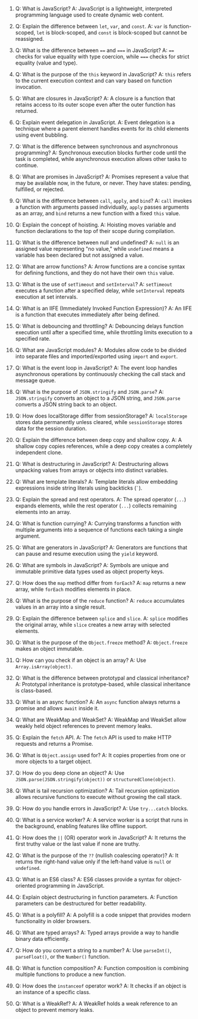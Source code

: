 
1. Q: What is JavaScript?
   A: JavaScript is a lightweight, interpreted programming language used to create dynamic web content.

2. Q: Explain the difference between `let`, `var`, and `const`.
   A: `var` is function-scoped, `let` is block-scoped, and `const` is block-scoped but cannot be reassigned.

3. Q: What is the difference between `==` and `===` in JavaScript?
   A: `==` checks for value equality with type coercion, while `===` checks for strict equality (value and type).

4. Q: What is the purpose of the `this` keyword in JavaScript?
   A: `this` refers to the current execution context and can vary based on function invocation.

5. Q: What are closures in JavaScript?
   A: A closure is a function that retains access to its outer scope even after the outer function has returned.

6. Q: Explain event delegation in JavaScript.
   A: Event delegation is a technique where a parent element handles events for its child elements using event bubbling.

7. Q: What is the difference between synchronous and asynchronous programming?
   A: Synchronous execution blocks further code until the task is completed, while asynchronous execution allows other tasks to continue.

8. Q: What are promises in JavaScript?
   A: Promises represent a value that may be available now, in the future, or never. They have states: pending, fulfilled, or rejected.

9. Q: What is the difference between `call`, `apply`, and `bind`?
   A: `call` invokes a function with arguments passed individually, `apply` passes arguments as an array, and `bind` returns a new function with a fixed `this` value.

10. Q: Explain the concept of hoisting.
    A: Hoisting moves variable and function declarations to the top of their scope during compilation.

11. Q: What is the difference between null and undefined?
    A: `null` is an assigned value representing "no value," while `undefined` means a variable has been declared but not assigned a value.

12. Q: What are arrow functions?
    A: Arrow functions are a concise syntax for defining functions, and they do not have their own `this` value.

13. Q: What is the use of `setTimeout` and `setInterval`?
    A: `setTimeout` executes a function after a specified delay, while `setInterval` repeats execution at set intervals.

14. Q: What is an IIFE (Immediately Invoked Function Expression)?
    A: An IIFE is a function that executes immediately after being defined.

15. Q: What is debouncing and throttling?
    A: Debouncing delays function execution until after a specified time, while throttling limits execution to a specified rate.

16. Q: What are JavaScript modules?
    A: Modules allow code to be divided into separate files and imported/exported using `import` and `export`.

17. Q: What is the event loop in JavaScript?
    A: The event loop handles asynchronous operations by continuously checking the call stack and message queue.

18. Q: What is the purpose of `JSON.stringify` and `JSON.parse`?
    A: `JSON.stringify` converts an object to a JSON string, and `JSON.parse` converts a JSON string back to an object.

19. Q: How does localStorage differ from sessionStorage?
    A: `localStorage` stores data permanently unless cleared, while `sessionStorage` stores data for the session duration.

20. Q: Explain the difference between deep copy and shallow copy.
    A: A shallow copy copies references, while a deep copy creates a completely independent clone.

21. Q: What is destructuring in JavaScript?
    A: Destructuring allows unpacking values from arrays or objects into distinct variables.

22. Q: What are template literals?
    A: Template literals allow embedding expressions inside string literals using backticks (`` ` ``).

23. Q: Explain the spread and rest operators.
    A: The spread operator (`...`) expands elements, while the rest operator (`...`) collects remaining elements into an array.

24. Q: What is function currying?
    A: Currying transforms a function with multiple arguments into a sequence of functions each taking a single argument.

25. Q: What are generators in JavaScript?
    A: Generators are functions that can pause and resume execution using the `yield` keyword.

26. Q: What are symbols in JavaScript?
    A: Symbols are unique and immutable primitive data types used as object property keys.

27. Q: How does the `map` method differ from `forEach`?
    A: `map` returns a new array, while `forEach` modifies elements in place.

28. Q: What is the purpose of the `reduce` function?
    A: `reduce` accumulates values in an array into a single result.

29. Q: Explain the difference between `splice` and `slice`.
    A: `splice` modifies the original array, while `slice` creates a new array with selected elements.

30. Q: What is the purpose of the `Object.freeze` method?
    A: `Object.freeze` makes an object immutable.

31. Q: How can you check if an object is an array?
    A: Use `Array.isArray(object)`.

32. Q: What is the difference between prototypal and classical inheritance?
    A: Prototypal inheritance is prototype-based, while classical inheritance is class-based.

33. Q: What is an async function?
    A: An `async` function always returns a promise and allows `await` inside it.

34. Q: What are WeakMap and WeakSet?
    A: WeakMap and WeakSet allow weakly held object references to prevent memory leaks.

35. Q: Explain the `fetch` API.
    A: The `fetch` API is used to make HTTP requests and returns a Promise.

36. Q: What is `Object.assign` used for?
    A: It copies properties from one or more objects to a target object.

37. Q: How do you deep clone an object?
    A: Use `JSON.parse(JSON.stringify(object))` or `structuredClone(object)`.

38. Q: What is tail recursion optimization?
    A: Tail recursion optimization allows recursive functions to execute without growing the call stack.

39. Q: How do you handle errors in JavaScript?
    A: Use `try...catch` blocks.

40. Q: What is a service worker?
    A: A service worker is a script that runs in the background, enabling features like offline support.

41. Q: How does the `||` (OR) operator work in JavaScript?
    A: It returns the first truthy value or the last value if none are truthy.

42. Q: What is the purpose of the `??` (nullish coalescing operator)?
    A: It returns the right-hand value only if the left-hand value is `null` or `undefined`.

43. Q: What is an ES6 class?
    A: ES6 classes provide a syntax for object-oriented programming in JavaScript.

44. Q: Explain object destructuring in function parameters.
    A: Function parameters can be destructured for better readability.

45. Q: What is a polyfill?
    A: A polyfill is a code snippet that provides modern functionality in older browsers.

46. Q: What are typed arrays?
    A: Typed arrays provide a way to handle binary data efficiently.

47. Q: How do you convert a string to a number?
    A: Use `parseInt()`, `parseFloat()`, or the `Number()` function.

48. Q: What is function composition?
    A: Function composition is combining multiple functions to produce a new function.

49. Q: How does the `instanceof` operator work?
    A: It checks if an object is an instance of a specific class.

50. Q: What is a WeakRef?
    A: A WeakRef holds a weak reference to an object to prevent memory leaks.
